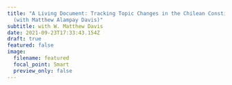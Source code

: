 ```yaml
---
title: "A Living Document: Tracking Topic Changes in the Chilean Constitution
  (with Matthew Alampay Davis)"
subtitle: with W. Matthew Davis
date: 2021-09-23T17:33:43.154Z
draft: true
featured: false
image:
  filename: featured
  focal_point: Smart
  preview_only: false
---
```

